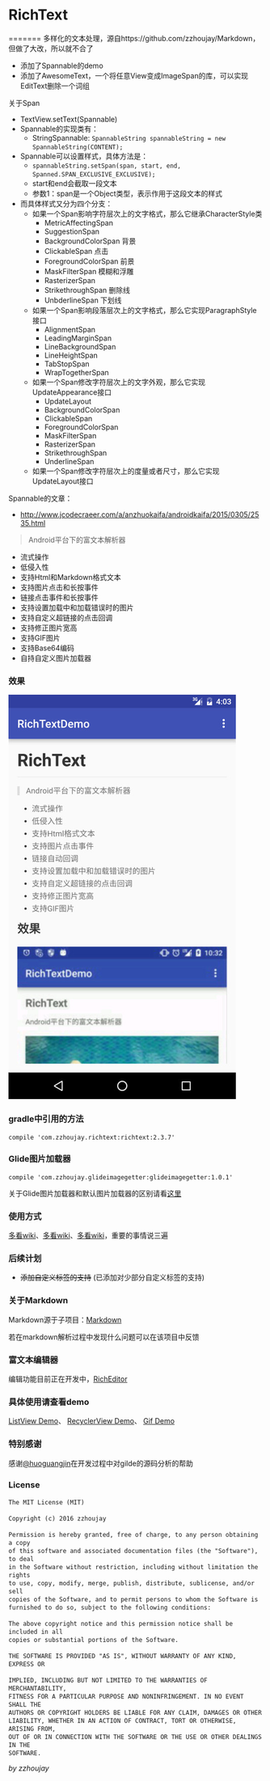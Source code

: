 # RichText
=======
多样化的文本处理，源自https://github.com/zzhoujay/Markdown，但做了大改，所以就不合了

- 添加了Spannable的demo
- 添加了AwesomeText，一个将任意View变成ImageSpan的库，可以实现EditText删除一个词组


关于Span
- TextView.setText(Spannable)
- Spannable的实现类有：
    - StringSpannable: `SpannableString spannableString = new SpannableString(CONTENT);`
- Spannable可以设置样式，具体方法是：
    - `spannableString.setSpan(span, start, end, Spanned.SPAN_EXCLUSIVE_EXCLUSIVE);`
    - start和end会截取一段文本
    - 参数1：span是一个Object类型，表示作用于这段文本的样式
- 而具体样式又分为四个分支：
    - 如果一个Span影响字符层次上的文字格式，那么它继承CharacterStyle类
        - MetricAffectingSpan
        - SuggestionSpan
        - BackgroundColorSpan  背景
        - ClickableSpan    点击
        - ForegroundColorSpan  前景
        - MaskFilterSpan    模糊和浮雕
        - RasterizerSpan
        - StrikethroughSpan  删除线
        - UnbderlineSpan  下划线
    - 如果一个Span影响段落层次上的文字格式，那么它实现ParagraphStyle接口
        - AlignmentSpan
        - LeadingMarginSpan
        - LineBackgroundSpan
        - LineHeightSpan
        - TabStopSpan
        - WrapTogetherSpan
    - 如果一个Span修改字符层次上的文字外观，那么它实现UpdateAppearance接口
        - UpdateLayout
        - BackgroundColorSpan
        - ClickableSpan
        - ForegroundColorSpan
        - MaskFilterSpan
        - RasterizerSpan
        - StrikethroughSpan
        - UnderlineSpan
    - 如果一个Span修改字符层次上的度量或者尺寸，那么它实现UpdateLayout接口



Spannable的文章：
- http://www.jcodecraeer.com/a/anzhuokaifa/androidkaifa/2015/0305/2535.html





> Android平台下的富文本解析器

* 流式操作
* 低侵入性
* 支持Html和Markdown格式文本
* 支持图片点击和长按事件
* 链接点击事件和长按事件
* 支持设置加载中和加载错误时的图片
* 支持自定义超链接的点击回调
* 支持修正图片宽高
* 支持GIF图片
* 支持Base64编码
* 自持自定义图片加载器

### 效果

![演示](image/image.jpg "演示")


### gradle中引用的方法

```
compile 'com.zzhoujay.richtext:richtext:2.3.7'
```

### Glide图片加载器

```
compile 'com.zzhoujay.glideimagegetter:glideimagegetter:1.0.1'
```

关于Glide图片加载器和默认图片加载器的区别请看[这里](https://github.com/zzhoujay/RichText/wiki/自定义图片加载器)


### 使用方式

[多看wiki](https://github.com/zzhoujay/RichText/wiki)、[多看wiki](https://github.com/zzhoujay/RichText/wiki)、[多看wiki](https://github.com/zzhoujay/RichText/wiki)，重要的事情说三遍

### 后续计划

* ~~添加自定义标签的支持~~ (已添加对少部分自定义标签的支持)

### 关于Markdown

Markdown源于子项目：[Markdown](https://github.com/zzhoujay/Markdown)

若在markdown解析过程中发现什么问题可以在该项目中反馈

### 富文本编辑器

编辑功能目前正在开发中，[RichEditor](https://github.com/zzhoujay/RichEditor)

### 具体使用请查看demo

[ListView Demo](https://github.com/zzhoujay/RichText/blob/master/app/src/main/java/zhou/demo/ListViewActivity.java)、
[RecyclerView Demo](https://github.com/zzhoujay/RichText/blob/master/app/src/main/java/zhou/demo/RecyclerViewActivity.java)、
[Gif Demo](https://github.com/zzhoujay/RichText/blob/master/app/src/main/java/zhou/demo/GifActivity.java)

### 特别感谢

感谢[@huoguangjin](https://github.com/huoguangjin)在开发过程中对gilde的源码分析的帮助

### License

```
The MIT License (MIT)

Copyright (c) 2016 zzhoujay

Permission is hereby granted, free of charge, to any person obtaining a copy
of this software and associated documentation files (the "Software"), to deal
in the Software without restriction, including without limitation the rights
to use, copy, modify, merge, publish, distribute, sublicense, and/or sell
copies of the Software, and to permit persons to whom the Software is
furnished to do so, subject to the following conditions:

The above copyright notice and this permission notice shall be included in all
copies or substantial portions of the Software.

THE SOFTWARE IS PROVIDED "AS IS", WITHOUT WARRANTY OF ANY KIND, EXPRESS OR

IMPLIED, INCLUDING BUT NOT LIMITED TO THE WARRANTIES OF MERCHANTABILITY,
FITNESS FOR A PARTICULAR PURPOSE AND NONINFRINGEMENT. IN NO EVENT SHALL THE
AUTHORS OR COPYRIGHT HOLDERS BE LIABLE FOR ANY CLAIM, DAMAGES OR OTHER
LIABILITY, WHETHER IN AN ACTION OF CONTRACT, TORT OR OTHERWISE, ARISING FROM,
OUT OF OR IN CONNECTION WITH THE SOFTWARE OR THE USE OR OTHER DEALINGS IN THE
SOFTWARE.
```

_by zzhoujay_

